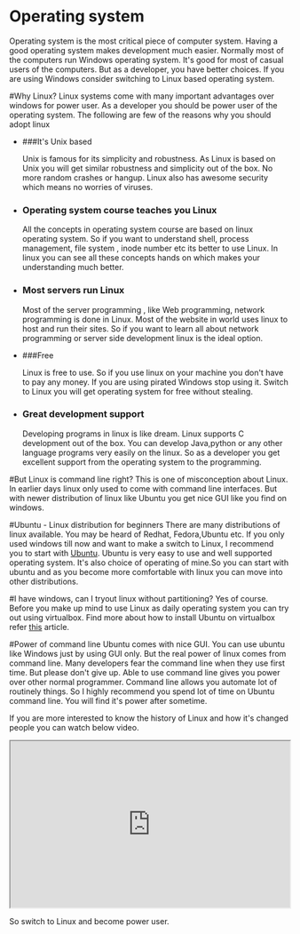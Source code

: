 # Operating system
Operating system is the most critical piece of computer system. Having a good operating system makes development much easier. Normally most of the computers run Windows operating system. It's good for most of casual users of the computers. But as a developer, you have better choices. If you are using Windows consider switching to Linux based operating system.

#Why Linux?
Linux systems come with many important advantages over windows for power user. As a developer you should be power user of the operating system. The following are few of the reasons why you should adopt linux

* ###It's Unix based

    Unix is famous for its simplicity and robustness. As Linux is based on Unix you will get similar robustness and simplicity out of the box. No more random crashes or hangup. Linux also has awesome security which means no worries of viruses.

* ### Operating system course teaches you Linux

    All the concepts in operating system course are based on linux operating system. So if you want to understand shell, process management, file system , inode number etc its better to use Linux. In linux you can see all these concepts hands on which makes your understanding much better.

*   ### Most servers run Linux

    Most of the server programming , like Web programming, network programming is done in Linux. Most of the website in world uses linux to host and run their sites. So if you want to learn all about network programming or server side development linux is the ideal option.

* ###Free

    Linux is free to use. So if you use linux on your machine you don't have to pay any money. If you are using pirated Windows stop using it. Switch to Linux you will get operating system for free without stealing.

* ### Great development support

    Developing programs in linux is like dream. Linux supports C development out of the box. You can develop Java,python or any other language programs very easily on the linux. So as a developer you get excellent support from the operating system to the programming.


#But Linux is command line right?
This is one of misconception about Linux. In earlier days linux only used to come with command line interfaces. But with newer distribution of linux like Ubuntu you get nice GUI like you find on windows.

#Ubuntu - Linux distribution for beginners
There are many distributions of linux available. You may be heard of Redhat, Fedora,Ubuntu etc. If you only used windows till now and want to make a switch to Linux, I recommend you to start with [Ubuntu](www.ubuntu.com). Ubuntu is very easy to use and well supported operating system. It's also choice of operating of mine.So you can start with ubuntu and as you become more comfortable with linux you can move into other distributions.



#I have windows, can I tryout linux without partitioning?
Yes of course. Before you make up mind to use Linux as daily operating system you can try out using virtualbox. Find more about how to install Ubuntu on virtualbox refer [this](http://www.wikihow.com/Install-Ubuntu-on-VirtualBox) article.


#Power of command line
Ubuntu comes with nice GUI. You can use ubuntu like Windows just by using GUI only. But the real power of linux comes from command line. Many developers fear the command line when they use first time. But please don't give up. Able to use command line gives you power over other normal programmer. Command line allows you automate lot of routinely things. So I highly recommend you spend lot of time on Ubuntu command line. You will find it's power after sometime.

If you are more interested to know the history of Linux and how it's changed people you can watch below video.

<iframe src="https://www.youtube.com/embed/jw8K460vx1c" height="300" width="100%" allowFullScreen="1" ></iframe>

So switch to Linux and become power user.











